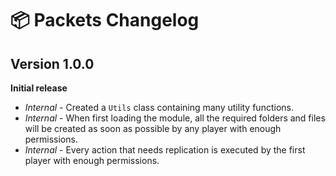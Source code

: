 # 📦 Packets Changelog

## Version 1.0.0
**Initial release**
- *Internal* - Created a `Utils` class containing many utility functions.
- *Internal* - When first loading the module, all the required folders and files will be created as soon as possible by any player with enough permissions.
- *Internal* - Every action that needs replication is executed by the first player with enough permissions.
